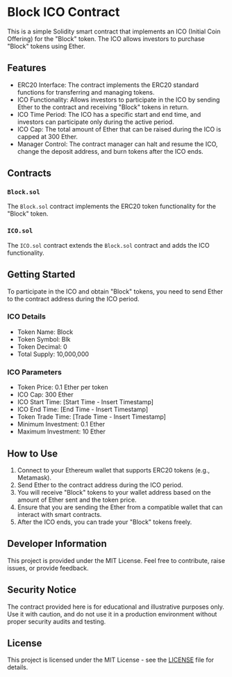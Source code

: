 # Block ICO Contract

This is a simple Solidity smart contract that implements an ICO (Initial Coin Offering) for the "Block" token. The ICO allows investors to purchase "Block" tokens using Ether.

## Features

- ERC20 Interface: The contract implements the ERC20 standard functions for transferring and managing tokens.
- ICO Functionality: Allows investors to participate in the ICO by sending Ether to the contract and receiving "Block" tokens in return.
- ICO Time Period: The ICO has a specific start and end time, and investors can participate only during the active period.
- ICO Cap: The total amount of Ether that can be raised during the ICO is capped at 300 Ether.
- Manager Control: The contract manager can halt and resume the ICO, change the deposit address, and burn tokens after the ICO ends.

## Contracts

### `Block.sol`

The `Block.sol` contract implements the ERC20 token functionality for the "Block" token.

### `ICO.sol`

The `ICO.sol` contract extends the `Block.sol` contract and adds the ICO functionality.

## Getting Started

To participate in the ICO and obtain "Block" tokens, you need to send Ether to the contract address during the ICO period.

### ICO Details

- Token Name: Block
- Token Symbol: Blk
- Token Decimal: 0
- Total Supply: 10,000,000

### ICO Parameters

- Token Price: 0.1 Ether per token
- ICO Cap: 300 Ether
- ICO Start Time: [Start Time - Insert Timestamp]
- ICO End Time: [End Time - Insert Timestamp]
- Token Trade Time: [Trade Time - Insert Timestamp]
- Minimum Investment: 0.1 Ether
- Maximum Investment: 10 Ether

## How to Use

1. Connect to your Ethereum wallet that supports ERC20 tokens (e.g., Metamask).
2. Send Ether to the contract address during the ICO period.
3. You will receive "Block" tokens to your wallet address based on the amount of Ether sent and the token price.
4. Ensure that you are sending the Ether from a compatible wallet that can interact with smart contracts.
5. After the ICO ends, you can trade your "Block" tokens freely.

## Developer Information

This project is provided under the MIT License. Feel free to contribute, raise issues, or provide feedback.

## Security Notice

The contract provided here is for educational and illustrative purposes only. Use it with caution, and do not use it in a production environment without proper security audits and testing.

## License

This project is licensed under the MIT License - see the [LICENSE](LICENSE) file for details.


